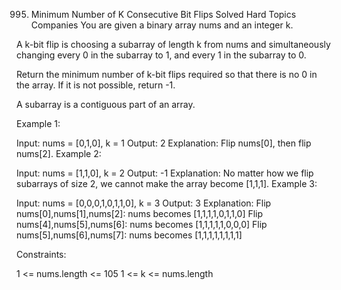 995. Minimum Number of K Consecutive Bit Flips
     Solved
     Hard
     Topics
     Companies
     You are given a binary array nums and an integer k.

A k-bit flip is choosing a subarray of length k from nums and simultaneously changing every 0 in the subarray to 1, and every 1 in the subarray to 0.

Return the minimum number of k-bit flips required so that there is no 0 in the array. If it is not possible, return -1.

A subarray is a contiguous part of an array.



Example 1:

Input: nums = [0,1,0], k = 1
Output: 2
Explanation: Flip nums[0], then flip nums[2].
Example 2:

Input: nums = [1,1,0], k = 2
Output: -1
Explanation: No matter how we flip subarrays of size 2, we cannot make the array become [1,1,1].
Example 3:

Input: nums = [0,0,0,1,0,1,1,0], k = 3
Output: 3
Explanation:
Flip nums[0],nums[1],nums[2]: nums becomes [1,1,1,1,0,1,1,0]
Flip nums[4],nums[5],nums[6]: nums becomes [1,1,1,1,1,0,0,0]
Flip nums[5],nums[6],nums[7]: nums becomes [1,1,1,1,1,1,1,1]


Constraints:

1 <= nums.length <= 105
1 <= k <= nums.length